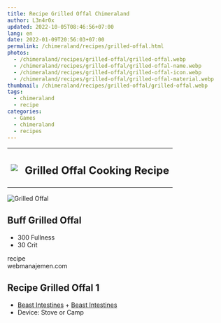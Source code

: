 ```yaml
---
title: Recipe Grilled Offal Chimeraland
author: L3n4r0x
updated: 2022-10-05T08:46:56+07:00
lang: en
date: 2022-01-09T20:56:03+07:00
permalink: /chimeraland/recipes/grilled-offal.html
photos:
  - /chimeraland/recipes/grilled-offal/grilled-offal.webp
  - /chimeraland/recipes/grilled-offal/grilled-offal-name.webp
  - /chimeraland/recipes/grilled-offal/grilled-offal-icon.webp
  - /chimeraland/recipes/grilled-offal/grilled-offal-material.webp
thumbnail: /chimeraland/recipes/grilled-offal/grilled-offal.webp
tags:
  - chimeraland
  - recipe
categories:
  - Games
  - chimeraland
  - recipes
---
```


<section id="bootstrap-wrapper">
  <link
    rel="stylesheet"
    href="https://rawcdn.githack.com/dimaslanjaka/Web-Manajemen/870a349/css/bootstrap-5-3-0-alpha3-wrapper.css"
  />
  <div class="row mb-2">
    <div class="col-md-12 mb-2">
      <table class="table" id="post-info">
        <tbody>
          <tr>
            <td>
              <img
                class="d-inline-block me-2"
                src="/chimeraland/recipes/grilled-offal/grilled-offal-icon.webp"
                width="auto"
                height="auto"
              />
            </td>
            <td><h1 class="fs-5">Grilled Offal Cooking Recipe</h1></td>
          </tr>
        </tbody>
      </table>
    </div>
  </div>
  <div class="card mb-2 bg-dark text-light">
    <div class="row g-0">
      <div class="col-sm-4 position-relative mb-2">
        <img
          src="/chimeraland/recipes/grilled-offal/grilled-offal-material.webp"
          class="card-img fit-cover w-100 h-100"
          alt="Grilled Offal"
          data-fancybox="true"
        />
      </div>
      <div class="col-sm-8 mb-2">
        <div class="card-body">
          <h2 class="card-title fs-5">Buff Grilled Offal</h2>
          <div class="card-text">
            <ul>
              <li>300 Fullness</li>
              <li>30 Crit</li>
            </ul>
          </div>
          <span class="badge rounded-pill bg-dark text-white">recipe</span>
        </div>
        <div class="card-footer text-end text-muted">webmanajemen.com</div>
      </div>
    </div>
  </div>
  <div class="row mb-2">
    <div class="col-12 col-lg-6 recipe-item mb-2">
      <div class="card">
        <div class="card-body">
          <h2 class="card-title fs-5">Recipe Grilled Offal 1</h2>
          <div class="card-text">
            <ul>
              <li>
                <a
                  class="text-decoration-none"
                  href="/chimeraland/materials/beast-intestines.html"
                  >Beast Intestines</a
                ><span> + </span
                ><a
                  class="text-decoration-none"
                  href="/chimeraland/materials/beast-intestines.html"
                  >Beast Intestines</a
                >
              </li>
              <li>Device: Stove or Camp</li>
            </ul>
          </div>
        </div>
      </div>
    </div>
  </div>
</section>